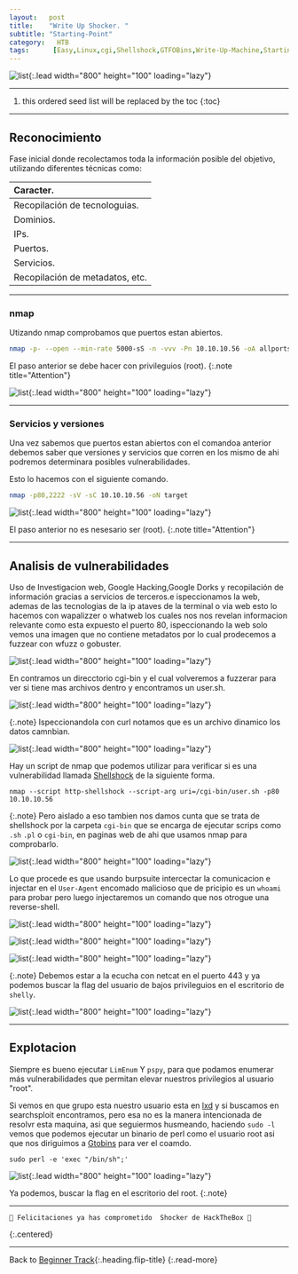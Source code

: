 ```yaml
---
layout:   post
title:    "Write Up Shocker. "
subtitle: "Starting-Point"
category:   HTB
tags:      [Easy,Linux,cgi,Shellshock,GTFOBins,Write-Up-Machine,Starting-Point,eJPT,eWPT] 
---
```

![list](/assets/img/shocker/Captura%20de%20pantalla%20(275).png){:.lead width="800" height="100" loading="lazy"}

***
<!--more-->

1. this ordered seed list will be replaced by the toc
{:toc}

***

## Reconocimiento

Fase inicial donde recolectamos toda la información posible del objetivo, utilizando diferentes técnicas como:

| Caracter.                                   |
|:--------------------------------------------|
|Recopilación de tecnologuias.                |
|Dominios.                                    |
|IPs.                                         |
|Puertos.                                     |
|Servicios.                                   |
|Recopilación de metadatos, etc.              |


***
### nmap

Utizando nmap comprobamos que puertos estan abiertos.


```bash
nmap -p- --open --min-rate 5000-sS -n -vvv -Pn 10.10.10.56 -oA allports
```


El paso anterior se debe hacer con privileguios (root).
{:.note title="Attention"}


![list](/assets/img/shocker/A-2022-12-09-11-57-00.png){:.lead width="800" height="100" loading="lazy"}


***
### Servicios y versiones

Una vez sabemos que puertos estan abiertos con el comandoa anterior debemos saber que versiones y servicios que corren en los mismo de ahi podremos determinara posibles vulnerabilidades.

Esto lo hacemos con el siguiente comando.


```bash
nmap -p80,2222 -sV -sC 10.10.10.56 -oN target
```


![list](/assets/img/shocker/A-2022-12-09-12-04-14.png){:.lead width="800" height="100" loading="lazy"}


El paso anterior no es nesesario ser (root).
{:.note title="Attention"}
***

## Analisis de vulnerabilidades

Uso de Investigacion web, Google Hacking,Google Dorks y recopilación de información gracias a servicios de terceros.e ispeccionamos la web, ademas de las tecnologias de la ip ataves de la terminal o via  web esto lo hacemos con wapalizzer o whatweb los cuales nos nos revelan informacion relevante como esta expuesto el puerto 80, ispeccionando la web solo vemos una imagen que no contiene metadatos por lo cual prodecemos a fuzzear con wfuzz o gobuster.

![list](/assets/img/shocker/A-2022-12-09-13-24-13.png){:.lead width="800" height="100" loading="lazy"}

En contramos un direcctorio cgi-bin y el cual volveremos a fuzzerar para ver si tiene mas archivos dentro y encontramos un user.sh.

![list](/assets/img/shocker/A-2022-12-09-13-21-55.png){:.lead width="800" height="100" loading="lazy"}

{:.note}
Ispeccionandola con curl notamos que es un archivo dinamico los datos camnbian.

![list](/assets/img/shocker/A-2022-12-09-13-28-52.png){:.lead width="800" height="100" loading="lazy"}

Hay un script de nmap que podemos utilizar para verificar si es una vulnerabilidad llamada [Shellshock] de la siguiente forma.

```shell
nmap --script http-shellshock --script-arg uri=/cgi-bin/user.sh -p80 10.10.10.56
```

[Shellshock]:(https://blog.cloudflare.com/inside-shellshock/)


{:.note}
Pero aislado a eso tambien nos damos cunta que se trata de shellshock por la carpeta `cgi-bin` que se encarga de ejecutar scrips como `.sh` `.pl` o `cgi-bin`, en paginas web de ahi que usamos nmap para comprobarlo. 

![list](/assets/img/shocker/A-2022-12-09-13-28-52.png){:.lead width="800" height="100" loading="lazy"}

Lo que procede es que usando burpsuite intercectar la comunicacion e injectar en el `User-Agent` encomado malicioso que de pricipio es un `whoami` para probar pero luego injectaremos un comando que nos otrogue una reverse-shell.

![list](/assets/img/shocker/A-2022-12-09-13-32-17.png){:.lead width="800" height="100" loading="lazy"}

![list](/assets/img/shocker/A-2022-12-10-18-25-03.png){:.lead width="800" height="100" loading="lazy"}

![list](/assets/img/shocker/A-2022-12-10-18-27-28.png){:.lead width="800" height="100" loading="lazy"}

{:.note}
Debemos estar a la ecucha con netcat en el puerto 443 y ya podemos buscar la flag del usuario de bajos privileguios en el escritorio de `shelly`.

![list](/assets/img/shocker/A-2022-12-10-18-29-27.png){:.lead width="800" height="100" loading="lazy"}

***
## Explotacion

Siempre es bueno ejecutar `LimEnum` Y `pspy`, para que podamos enumerar más vulnerabilidades que permitan elevar nuestros privilegios al usuario "root".

Si vemos en que grupo esta nuestro usuario esta en [lxd] y si buscamos en searchsploit encontramos, pero esa no es la manera intencionada de resolvr esta maquina, asi que seguiermos husmeando, haciendo `sudo -l` vemos que podemos ejecutar un binario de perl como el usuario root asi que nos diriguimos a [Gtobins] para ver el coamdo. 

```shell
sudo perl -e 'exec "/bin/sh";'
```

![list](/assets/img/shocker/A-2022-12-10-18-36-41.png){:.lead width="800" height="100" loading="lazy"}


[Gtobins]:(https://gtfobins.github.io/gtfobins/perl/#suid)
[lxd]:(https://www.exploit-db.com/exploits/46978)


Ya podemos, buscar la flag en el escritorio del root.
{:.note}


***

```shell
🎉 Felicitaciones ya has comprometido  Shocker de HackTheBox 🎉
```
{:.centered}
***

Back to [Beginner Track](2022-09-12-Beginner-Track.md){:.heading.flip-title}
{:.read-more}